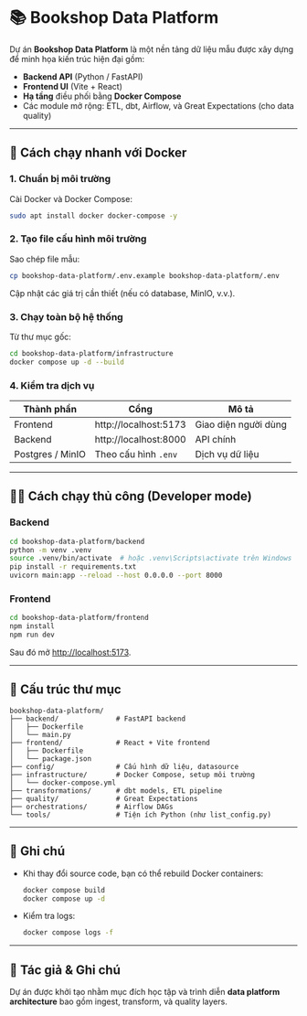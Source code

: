 # 📚 Bookshop Data Platform

Dự án **Bookshop Data Platform** là một nền tảng dữ liệu mẫu được xây dựng để minh họa kiến trúc hiện đại gồm:
- **Backend API** (Python / FastAPI)
- **Frontend UI** (Vite + React)
- **Hạ tầng** điều phối bằng **Docker Compose**
- Các module mở rộng: ETL, dbt, Airflow, và Great Expectations (cho data quality)

---

## 🚀 Cách chạy nhanh với Docker

### 1. Chuẩn bị môi trường
Cài Docker và Docker Compose:
```bash
sudo apt install docker docker-compose -y
```

### 2. Tạo file cấu hình môi trường
Sao chép file mẫu:
```bash
cp bookshop-data-platform/.env.example bookshop-data-platform/.env
```
Cập nhật các giá trị cần thiết (nếu có database, MinIO, v.v.).

### 3. Chạy toàn bộ hệ thống
Từ thư mục gốc:
```bash
cd bookshop-data-platform/infrastructure
docker compose up -d --build
```

### 4. Kiểm tra dịch vụ
| Thành phần | Cổng | Mô tả |
|-------------|------|-------|
| Frontend | http://localhost:5173 | Giao diện người dùng |
| Backend | http://localhost:8000 | API chính |
| Postgres / MinIO | Theo cấu hình `.env` | Dịch vụ dữ liệu |

---

## 🧑‍💻 Cách chạy thủ công (Developer mode)

### Backend
```bash
cd bookshop-data-platform/backend
python -m venv .venv
source .venv/bin/activate  # hoặc .venv\Scripts\activate trên Windows
pip install -r requirements.txt
uvicorn main:app --reload --host 0.0.0.0 --port 8000
```

### Frontend
```bash
cd bookshop-data-platform/frontend
npm install
npm run dev
```
Sau đó mở [http://localhost:5173](http://localhost:5173).

---

## 🧱 Cấu trúc thư mục

```
bookshop-data-platform/
├── backend/              # FastAPI backend
│   ├── Dockerfile
│   └── main.py
├── frontend/             # React + Vite frontend
│   ├── Dockerfile
│   └── package.json
├── config/               # Cấu hình dữ liệu, datasource
├── infrastructure/       # Docker Compose, setup môi trường
│   └── docker-compose.yml
├── transformations/      # dbt models, ETL pipeline
├── quality/              # Great Expectations
├── orchestrations/       # Airflow DAGs
└── tools/                # Tiện ích Python (như list_config.py)
```

---

## 🧩 Ghi chú

- Khi thay đổi source code, bạn có thể rebuild Docker containers:
  ```bash
  docker compose build
  docker compose up -d
  ```
- Kiểm tra logs:
  ```bash
  docker compose logs -f
  ```

---

## 🧠 Tác giả & Ghi chú

Dự án được khởi tạo nhằm mục đích học tập và trình diễn **data platform architecture** bao gồm ingest, transform, và quality layers.
